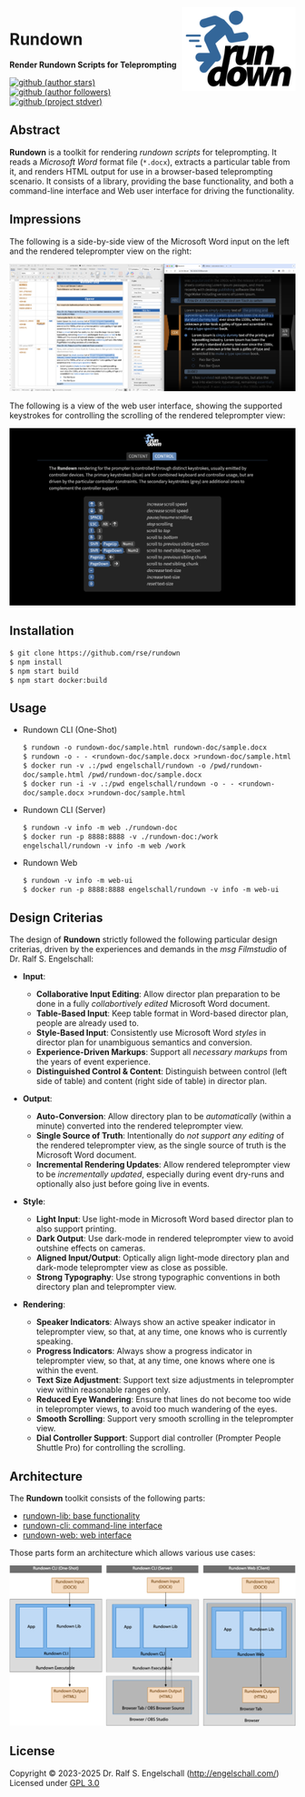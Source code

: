 
<img src="https://raw.githubusercontent.com/rse/rundown/master/etc/rundown-logo.svg" width="200" align="right" alt=""/>

Rundown
=======

**Render Rundown Scripts for Teleprompting**

[![github (author stars)](https://img.shields.io/github/stars/rse?logo=github&label=author%20stars&color=%233377aa)](https://github.com/rse)
[![github (author followers)](https://img.shields.io/github/followers/rse?label=author%20followers&logo=github&color=%234477aa)](https://github.com/rse)
[![github (project stdver)](https://img.shields.io/github/package-json/stdver/rse/rundown?logo=github&label=project%20stdver&color=%234477aa&cacheSeconds=900)](https://github.com/rse/rundown)

Abstract
--------

**Rundown** is a toolkit for rendering *rundown scripts* for
teleprompting. It reads a *Microsoft Word* format file (`*.docx`),
extracts a particular table from it, and renders HTML output for use in
a browser-based teleprompting scenario. It consists of a library, providing
the base functionality, and both a command-line interface and Web user interface
for driving the functionality.

Impressions
-----------

The following is a side-by-side view of the Microsoft Word input on the left and
the rendered teleprompter view on the right:

![screenshot](etc/screenshot.png)

The following is a view of the web user interface, showing the supported keystrokes 
for controlling the scrolling of the rendered teleprompter view:

![screenshot](etc/screenshot-web-2.png)

Installation
------------

```
$ git clone https://github.com/rse/rundown
$ npm install
$ npm start build
$ npm start docker:build
```

Usage
-----

- Rundown CLI (One-Shot)

    ```
    $ rundown -o rundown-doc/sample.html rundown-doc/sample.docx
    $ rundown -o - - <rundown-doc/sample.docx >rundown-doc/sample.html
    $ docker run -v .:/pwd engelschall/rundown -o /pwd/rundown-doc/sample.html /pwd/rundown-doc/sample.docx
    $ docker run -i -v .:/pwd engelschall/rundown -o - - <rundown-doc/sample.docx >rundown-doc/sample.html
    ```

- Rundown CLI (Server)

    ```
    $ rundown -v info -m web ./rundown-doc
    $ docker run -p 8888:8888 -v ./rundown-doc:/work engelschall/rundown -v info -m web /work
    ```

- Rundown Web

    ```
    $ rundown -v info -m web-ui
    $ docker run -p 8888:8888 engelschall/rundown -v info -m web-ui
    ```

Design Criterias
----------------

The design of **Rundown** strictly followed the following particular design criterias, driven by
the experiences and demands in the *msg Filmstudio* of Dr. Ralf S. Engelschall:

- **Input**:
    - **Collaborative Input Editing**:
      Allow director plan preparation to be done in a fully
      *collabortively edited* Microsoft Word document.
    - **Table-Based Input**:
      Keep table format in Word-based director plan, people are already used to.
    - **Style-Based Input**:
      Consistently use Microsoft Word *styles* in director plan for
      unambiguous semantics and conversion.
    - **Experience-Driven Markups**:
      Support all *necessary markups* from the years of event experience.
    - **Distinguished Control & Content**:
      Distinguish between control (left side of table) and content
      (right side of table) in director plan.

- **Output**:
    - **Auto-Conversion**:
      Allow directory plan to be *automatically* (within a minute)
      converted into the rendered teleprompter view.
    - **Single Source of Truth**:
      Intentionally do *not support any editing* of the rendered
      teleprompter view, as the single source of truth is the Microsoft Word document.
    - **Incremental Rendering Updates**:
      Allow rendered teleprompter view to be *incrementally updated*,
      especially during event dry-runs and optionally also just before going
      live in events.

- **Style**:
    - **Light Input**:
      Use light-mode in Microsoft Word based director plan to also support printing.
    - **Dark Output**:
      Use dark-mode in rendered teleprompter view to avoid outshine effects on cameras.
    - **Aligned Input/Output**:
      Optically align light-mode directory plan and dark-mode
      teleprompter view as close as possible.
    - **Strong Typography**:
      Use strong typographic conventions in both directory plan and teleprompter view.

- **Rendering**:
    - **Speaker Indicators**:
      Always show an active speaker indicator in teleprompter view, so
      that, at any time, one knows who is currently speaking.
    - **Progress Indicators**:
      Always show a progress indicator in teleprompter view,
      so that, at any time, one knows where one is within the event.
    - **Text Size Adjustment**:
      Support text size adjustments in teleprompter view within reasonable ranges only.
    - **Reduced Eye Wandering**:
      Ensure that lines do not become too wide in teleprompter views,
      to avoid too much wandering of the eyes.
    - **Smooth Scrolling**:
      Support very smooth scrolling in the teleprompter view.
    - **Dial Controller Support**:
      Support dial controller (Prompter People Shuttle Pro) for controlling the scrolling.

Architecture
------------

The **Rundown** toolkit consists of the following parts:

- [rundown-lib: base functionality](rundown-lib/)
- [rundown-cli: command-line interface](rundown-cli/)
- [rundown-web: web interface](rundown-web/)

Those parts form an architecture which allows various use cases:

![screenshot](etc/architecture.png)

License
-------

Copyright &copy; 2023-2025 Dr. Ralf S. Engelschall (http://engelschall.com/)<br/>
Licensed under [GPL 3.0](https://spdx.org/licenses/GPL-3.0-only)

